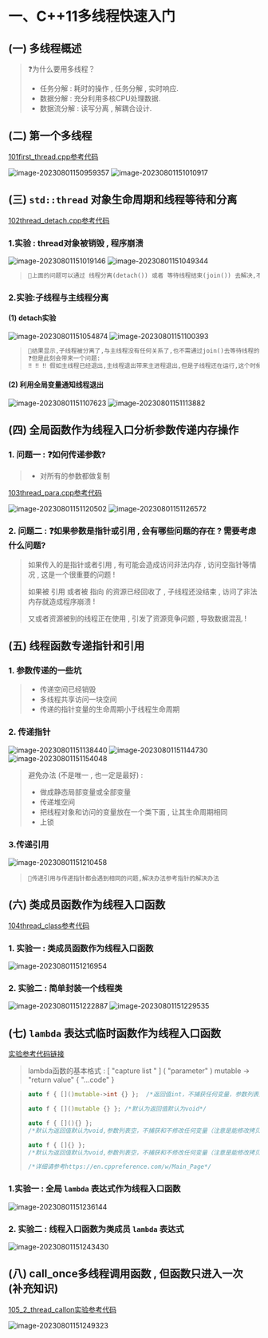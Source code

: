# 一、C++11多线程快速入门

## (一) 多线程概述

>❓为什么要用多线程？
>
>- 任务分解 : 耗时的操作 , 任务分解 , 实时响应.
>- 数据分解 : 充分利用多核CPU处理数据.
>- 数据流分解 : 读写分离 , 解耦合设计.

## (二) 第一个多线程

[101first_thread.cpp参考代码](/code/101first_thread/101first_thread.cpp)

<img src="assets/image-20230801150959357.png" alt="image-20230801150959357" style="zoom:;" /> 

<img src="./assets/image-20230801151010917.png" alt="image-20230801151010917" /> 

## (三) `std::thread` 对象生命周期和线程等待和分离

[102thread_detach.cpp参考代码](/code/102thread_detach/102thread_detach.cpp)

### 1.实验 : thread对象被销毁 , 程序崩溃

<img src="assets/image-20230801151019146.png" alt="image-20230801151019146" /> 
<img src="assets/image-20230801151049344.png" alt="image-20230801151049344" /> 

>```tex
>📖上面的问题可以通过 线程分离(detach()) 或者 等待线程结束(join()) 去解决,不过这两种解决方案都会存在一定的问题!往下走有更好的解决办法
>```

### 2.实验:子线程与主线程分离

#### (1) detach实验

<img src="assets/image-20230801151054874.png" alt="image-20230801151054874" /> 

<img src="assets/image-20230801151100393.png" alt="image-20230801151100393" /> 

>```tex
>📖结果显示,子线程被分离了,与主线程没有任何关系了,也不需通过join()去等待线程的结束。
>❓但是此刻会带来一个问题:
>‼️ ‼️ ‼️ 假如主线程已经退出,主线程退出带来主进程退出,但是子线程还在运行,这个时候,静态局部变量、全局变量、堆空间、共享内存等资源都已经被操作系统回收,如果子线程访问了这些资源,就会导致程序的崩溃,这是一个值得注意的问题。
>```

#### (2) 利用全局变量通知线程退出

<img src="assets/image-20230801151107623.png" alt="image-20230801151107623" /> 

<img src="assets/image-20230801151113882.png" alt="image-20230801151113882" /> 

## (四) 全局函数作为线程入口分析参数传递内存操作

### 1. 问题一 : ❓如何传递参数?

>- 对所有的参数都做复制

[103thread_para.cpp参考代码](/code/103thread_para/103thread_para.cpp)

<img src="./assets/image-20230801151120502.png" alt="image-20230801151120502" /> 

<img src="./assets/image-20230801151126572.png" alt="image-20230801151126572" /> 

### 2. 问题二 : ❓如果参数是指针或引用 , 会有哪些问题的存在 ? 需要考虑什么问题?

>如果传入的是指针或者引用 , 有可能会造成访问非法内存 , 访问空指针等情况 , 这是一个很重要的问题 !
>
>如果被 引用 或者被 指向 的资源已经回收了 , 子线程还没结束 , 访问了非法内存就造成程序崩溃 !
>
>又或者资源被别的线程正在使用 , 引发了资源竞争问题 , 导致数据混乱 ! 

## (五) 线程函数专递指针和引用

### 1. 参数传递的一些坑

>- 传递空间已经销毁
>- 多线程共享访问一块空间
>- 传递的指针变量的生命周期小于线程生命周期

### 2. 传递指针

<img src="./assets/image-20230801151138440.png" alt="image-20230801151138440" /> 

<img src="./assets/image-20230801151144730.png" alt="image-20230801151144730" /> 

<img src="./assets/image-20230801151154048.png" alt="image-20230801151154048" /> 


>避免办法 (不是唯一 , 也一定是最好) : 
>
>- 做成静态局部变量或全部变量
>- 传递堆空间
>- 把线程对象和访问的变量放在一个类下面 , 让其生命周期相同
>- 上锁

### 3.传递引用

<img src="./assets/image-20230801151210458.png" alt="image-20230801151210458" /> 

>```
>📖传递引用与传递指针都会遇到相同的问题,解决办法参考指针的解决办法
>```

## (六) 类成员函数作为线程入口函数

[104thread_class参考代码](/code/104thread_class)

### 1. 实验一 : 类成员函数作为线程入口函数

<img src="./assets/image-20230801151216954.png" alt="image-20230801151216954" /> 

### 2. 实验二 : 简单封装一个线程类

<img src="./assets/image-20230801151222887.png" alt="image-20230801151222887" /> 

<img src="./assets/image-20230801151229535.png" alt="image-20230801151229535" /> 

## (七) `lambda` 表达式临时函数作为线程入口函数

[实验参考代码链接](/code/105thread_lambda)

>
>lambda函数的基本格式 : [ "capture list " ] ( "parameter" ) mutable -> "return value" { "...code" }
>

>```c++
>auto f { []()mutable->int {} };  /*返回值int，不捕获任何变量，参数列表为空，可修改和拷贝任何变量*/
>
>auto f { []()mutable {} }; /*默认为返回值默认为void*/
>
>auto f { [](){} };
>/*默认为返回值默认为void,参数列表空，不捕获和不修改任何变量（注意是能修改拷贝，而不是值本身）*/
>
>auto f { []{} };
>/*默认为返回值默认为void,参数列表空，不捕获和不修改任何变量（注意是能修改拷贝，而不是值本身）*/
>
>/*详细请参考https://en.cppreference.com/w/Main_Page*/
>```

### 1.实验一 : 全局 `lambda` 表达式作为线程入口函数

<img src="./assets/image-20230801151236144.png" alt="image-20230801151236144" /> 

### 2. 实验二 : 线程入口函数为类成员 `lambda` 表达式

<img src="./assets/image-20230801151243430.png" alt="image-20230801151243430" /> 

## (八) call_once多线程调用函数 , 但函数只进入一次 (补充知识)

[105_2_thread_callon实验参考代码](/code/105_2thread_callone)

<img src="./assets/image-20230801151249323.png" alt="image-20230801151249323" style="zoom:;" /> 

